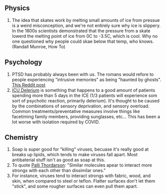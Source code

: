 ## Physics
1. The idea that skates work by melting small amounts of ice from pressue is a weird misconception, and we're not entirely sure why ice is slippery. In the 1800s scientists demonstrated that the pressure from a skate lowerd the melting point of ice from 0C to -3.5C, which is cool. Why no one questioned why people could skae below that temp, who knows. (Randall Munroe, How To)


## Psychology
1. PTSD has probably always been with us. The romans would refore to people experiencing "intrusive memories" as being "haunted by ghosts". [This Reddit post](https://www.reddit.com/r/AskHistorians/comments/1j6ssm/are_there_any_indications_of_combat_ptsd_in/cbbvfib/)
1. [ICU Delerium](https://www.theatlantic.com/science/archive/2020/05/coronavirus-icu-delirium/610546/) is something that happens to a good amount of patients spending more than 5 days in the ICE (1/3 patients will experience som sort of psychotic reaction, primarily delerium). It's thought to be caused by the combinations of sensory deprivation, and sensory overload. Common treatments/preventative measures involve things like facetiming family members, providing sunglasses, etc... This has been a lot worse with isolation required by COVID.

## Chemistry
1. Soap is super good for "killing" viruses, becuase it's really good at breaks up lipids, which tends to make viruses fall apart. Most antibaterial stuff isn't as good as soap at this.
1. To quote [Palli Thordarson](https://twitter.com/PalliThordarson/status/1236549334654566401): "Similar molecules apear to interact more strongs with each other than dissimilar ones."
1. For instance, viruses tend to interact strongs with fabric, wood, and skin, when compared to steel or teflon. Flatter surfaces don't let them "stick", and some rougher surfaces can even pull them apart.
